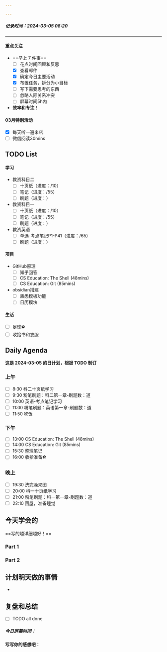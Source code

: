 ```yaml
---

---
```

##### 记录时间：2024-03-05 08:20

---
#### 重点关注
-  ==早上 7 件事==
    - [ ] 花点时间回顾和反思
    - [x] 查看邮件
    - [x] 确定今日主要活动
    - [x] 布置任务，拆分为小目标
    - [ ] 写下需要思考的东西
    - [ ] 忽略人际关系冲突
    - [ ] 屏幕时间5h内
- **效率和专注**！
#### 03月特别活动
- [x] 每天听一遍米店 
- [ ] 微信阅读30mins

## TODO List

#### 学习
- 教资科目二
	- [ ] 十页纸（进度：/10）
	- [ ] 笔记（进度：/55）
	- [ ]  刷题（进度：）
- 教资科目一
	- [ ] 十页纸（进度：/10）
	- [ ] 笔记（进度：/55）
	- [ ]  刷题（进度：）
- 教资英语
	- [ ] 单选-考点笔记P1-P41（进度：/65）
	- [ ] 刷题（进度：）

#### 项目
- GitHub原理
	- [ ] 知乎回答
	- [ ] CS Education: The Shell (48mins)
	- [ ] CS Education: Git (85mins) 
- obsidian搭建
	- [ ] 熟悉模板功能
	- [ ] 日历模块

#### 生活
- [ ] 足球⚽
- [ ] 收拾书和衣服

## Daily Agenda
**这是 2024-03-05 的日计划，根据 TODO 制订**

### 上午
- [ ] 8:30 科二十页纸学习
- [ ] 9:30 粉笔刷题：科二第一章-刷题数：道
- [ ] 10:00 英语-考点笔记学习
- [ ] 11:00 粉笔刷题：英语第一章-刷题数：道
- [ ] 11:50 吃饭
### 下午
- [ ] 13:00 CS Education: The Shell (48mins)
- [ ] 14:00 CS Education: Git (85mins) 
- [ ] 15:30 整理笔记
- [ ] 16:00 收拾准备⚽
### 晚上
- [ ] 19:30 洗完澡来图
- [ ] 20:00 科一十页纸学习
- [ ] 21:00 粉笔刷题：科一第一章-刷题数：道
- [ ] 22:10 回屋，准备睡觉

## 今天学会的
==写的越详细越好！==
### Part 1

### Part 2

## 计划明天做的事情

- 

## 复盘和总结
- [ ] TODO all done
##### 今日屏幕时间：
#### 写写你的感想吧：

